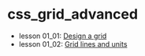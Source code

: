 # css_grid_advanced

- lesson 01_01: [Design a grid](https://github.com/kelvingao/css_grid_advanced/tree/01_01/01_01)
- lesson 01_02: [Grid lines and units](https://github.com/kelvingao/css_grid_advanced/tree/01_02/01_02)
